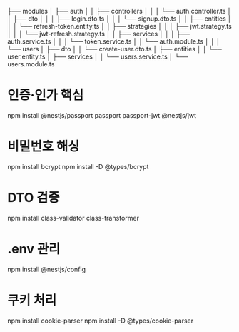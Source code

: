 ├── modules
│ ├── auth
│ │ ├── controllers
│ │ │ └── auth.controller.ts
│ │ ├── dto
│ │ │ ├── login.dto.ts
│ │ │ └── signup.dto.ts
│ │ ├── entities
│ │ │ └── refresh-token.entity.ts
│ │ ├── strategies
│ │ │ ├── jwt.strategy.ts
│ │ │ └── jwt-refresh.strategy.ts
│ │ ├── services
│ │ │ ├── auth.service.ts
│ │ │ └── token.service.ts
│ │ └── auth.module.ts
│ │
│ └── users
│ ├── dto
│ │ └── create-user.dto.ts
│ ├── entities
│ │ └── user.entity.ts
│ ├── services
│ │ └── users.service.ts
│ └── users.module.ts

# 인증·인가 핵심

npm install @nestjs/passport passport passport-jwt @nestjs/jwt

# 비밀번호 해싱

npm install bcrypt
npm install -D @types/bcrypt

# DTO 검증

npm install class-validator class-transformer

# .env 관리

npm install @nestjs/config

# 쿠키 처리

npm install cookie-parser
npm install -D @types/cookie-parser

